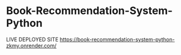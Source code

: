 # Book-Recommendation-System-Python

LIVE DEPLOYED SITE https://book-recommendation-system-python-zkmy.onrender.com/
